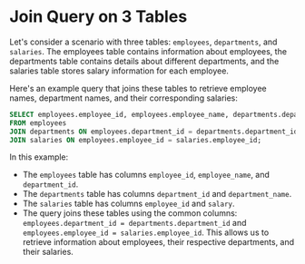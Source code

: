 # Join Query on 3 Tables

Let's consider a scenario with three tables: `employees`, `departments`, and `salaries`. The employees table contains information about employees, the departments table contains details about different departments, and the salaries table stores salary information for each employee.

Here's an example query that joins these tables to retrieve employee names, department names, and their corresponding salaries:

```sql
SELECT employees.employee_id, employees.employee_name, departments.department_name, salaries.salary
FROM employees
JOIN departments ON employees.department_id = departments.department_id
JOIN salaries ON employees.employee_id = salaries.employee_id;
```

In this example:

- The `employees` table has columns `employee_id`, `employee_name`, and `department_id`.
- The `departments` table has columns `department_id` and `department_name`.
- The `salaries` table has columns `employee_id` and `salary`.
- The query joins these tables using the common columns: `employees.department_id = departments.department_id` and `employees.employee_id = salaries.employee_id`. This allows us to retrieve information about employees, their respective departments, and their salaries.